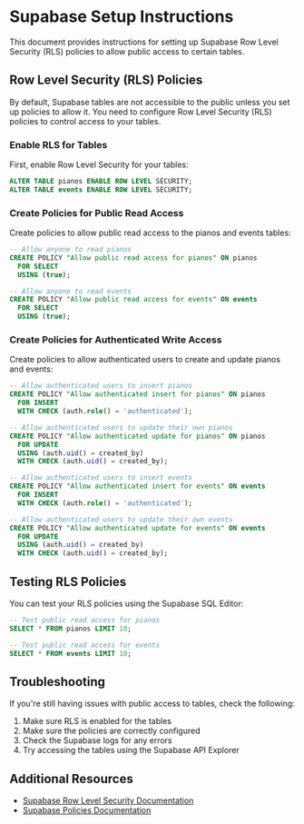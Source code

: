 # Supabase Setup Instructions

This document provides instructions for setting up Supabase Row Level Security (RLS) policies to allow public access to certain tables.

## Row Level Security (RLS) Policies

By default, Supabase tables are not accessible to the public unless you set up policies to allow it. You need to configure Row Level Security (RLS) policies to control access to your tables.

### Enable RLS for Tables

First, enable Row Level Security for your tables:

```sql
ALTER TABLE pianos ENABLE ROW LEVEL SECURITY;
ALTER TABLE events ENABLE ROW LEVEL SECURITY;
```

### Create Policies for Public Read Access

Create policies to allow public read access to the pianos and events tables:

```sql
-- Allow anyone to read pianos
CREATE POLICY "Allow public read access for pianos" ON pianos
  FOR SELECT
  USING (true);

-- Allow anyone to read events
CREATE POLICY "Allow public read access for events" ON events
  FOR SELECT
  USING (true);
```

### Create Policies for Authenticated Write Access

Create policies to allow authenticated users to create and update pianos and events:

```sql
-- Allow authenticated users to insert pianos
CREATE POLICY "Allow authenticated insert for pianos" ON pianos
  FOR INSERT
  WITH CHECK (auth.role() = 'authenticated');

-- Allow authenticated users to update their own pianos
CREATE POLICY "Allow authenticated update for pianos" ON pianos
  FOR UPDATE
  USING (auth.uid() = created_by)
  WITH CHECK (auth.uid() = created_by);

-- Allow authenticated users to insert events
CREATE POLICY "Allow authenticated insert for events" ON events
  FOR INSERT
  WITH CHECK (auth.role() = 'authenticated');

-- Allow authenticated users to update their own events
CREATE POLICY "Allow authenticated update for events" ON events
  FOR UPDATE
  USING (auth.uid() = created_by)
  WITH CHECK (auth.uid() = created_by);
```

## Testing RLS Policies

You can test your RLS policies using the Supabase SQL Editor:

```sql
-- Test public read access for pianos
SELECT * FROM pianos LIMIT 10;

-- Test public read access for events
SELECT * FROM events LIMIT 10;
```

## Troubleshooting

If you're still having issues with public access to tables, check the following:

1. Make sure RLS is enabled for the tables
2. Make sure the policies are correctly configured
3. Check the Supabase logs for any errors
4. Try accessing the tables using the Supabase API Explorer

## Additional Resources

- [Supabase Row Level Security Documentation](https://supabase.io/docs/guides/auth/row-level-security)
- [Supabase Policies Documentation](https://supabase.io/docs/guides/auth/policies)
